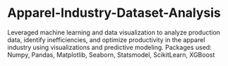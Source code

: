 # Apparel-Industry-Dataset-Analysis
Leveraged machine learning and data visualization to analyze production data, identify inefficiencies, and optimize productivity in the apparel industry using visualizations and predictive modeling.
Packages used: Numpy, Pandas, Matplotlib, Seaborn, Statsmodel, ScikitLearn, XGBoost
